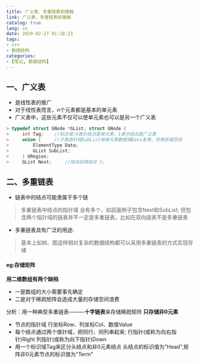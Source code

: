 ```yaml
---
title: 广义表、多重链表初接触
link: 广义表、多重链表初接触
catalog: true
lang: cn
date: 2020-02-27 01:18:23 
tags:
- c++
- 数据结构
categories:
- [笔记, 数据结构]
---
```


## 一、广义表

- 是线性表的推广
- 对于线性表而言，n个元素都是基本的单元素
- 广义表中，这些元素不仅可以使单元素也可以是另一个广义表

```cpp
> typedef struct GNode *GList; struct GNode {
>     int Tag;    //标志域:0表示结点是单元素，1表示结点是广义表
>     union {     //子表指针域SubList域单元素数据域Data复用，共用存储空间
>         ElementType Data;
>         GList SubList;
>     } URegion;
>     GList Next;     //指向后继结点 };
```

## 二、多重链表

- 链表中的结点可能隶属于多个链

> 多重链表中结点的指针域 会有多个，如前面例子包含Next和SubList;
> 但包含两个指针域的链表并不一定是多重链表，比如在双向链表不是多重链表

- 多重链表具有广泛的用途:

> 基本上如树、图这样相对复杂的数据结构都可以采用多重链表的方式实现存储

#### eg:存储矩阵

 **用二维数组有两个缺陷**

- 一是数组的大小需要事先确定
- 二是对于稀疏矩阵会造成大量的存储空间浪费

分析：用一种典型多重链表———**十字链表**来存储稀疏矩阵
**只存储非0元素**

- 节点的指针域
  行坐标Row、列坐标Col、数值Value
- 每个结点通过两个值针域，把同行、同列串起来;
    行指针(或称为向右指针)Right
   列指针(或称为向下指针)Down
- 用一个标识域Tag来区分头结点和非0元素结点
   头结点的标识值为"Head",矩阵非0元素节点的标识值为"Term"
